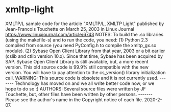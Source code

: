 # xmltp-light
XMLTP/L sample code for the article "XMLTP/L, XMLTP Light"
published by Jean-Francois Touchette
on March 25, 2003 in Linux Journal
https://www.linuxjournal.com/article/6743
NOTES: To build the .so libraries (using the makefile-s) and to run the code, you need:
(1) Python 2.3 compiled from source (you need PyConfig.h to compile the xmltp_gx.so module).
(2) Sybase Open Client Library from that year, 2003 or a bit earlier (cslib and ctlib version 10.x).
Since that time, Sybase has been acquired by SAP. 
Sybase Open Client Library is still available, but, a more recent version.
This old source code is 99.9% still compatible with the new version.
You will have to pay attention to the cs_version() library initialization call.
WARNING: This source code is obsolete and it is not currently used.
-------  Technology has moved on and we all write better code now, or we hope to do so :)
AUTHORS: Several source files were written by JF Touchette, but, other files have been written by other persons.
-------  Please see the author's name in the Copyright notice of each file.
2020-2-07.
